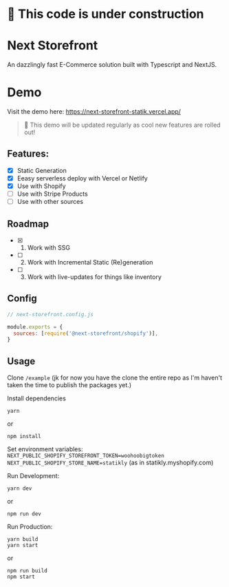 # 🚧 This code is under construction

# Next Storefront

An dazzlingly fast E-Commerce solution built with Typescript and NextJS.

# Demo

Visit the demo here: https://next-storefront-statik.vercel.app/

> 📝 This demo will be updated regularly as cool new features are rolled out!

## Features:

- [x] Static Generation
- [x] Eeasy serverless deploy with Vercel or Netlify
- [x] Use with Shopify
- [ ] Use with Stripe Products
- [ ] Use with other sources

## Roadmap

- [x] 1. Work with SSG
- [ ] 2. Work with Incremental Static (Re)generation
- [ ] 3. Work with live-updates for things like inventory

## Config

```js
// next-storefront.config.js

module.exports = {
  sources: [require('@next-storefront/shopify')],
}
```

## Usage

Clone `/example` (jk for now you have the clone the entire repo as I'm haven't taken the time to publish the packages yet.)

Install dependencies

```
yarn
```

or

```
npm install
```

Set environment variables:  
`NEXT_PUBLIC_SHOPIFY_STOREFRONT_TOKEN=woohoobigtoken`  
`NEXT_PUBLIC_SHOPIFY_STORE_NAME=statikly` (as in statikly.myshopify.com)

Run Development:

```
yarn dev
```

or

```
npm run dev
```

Run Production:

```
yarn build
yarn start
```

or

```
npm run build
npm start
```
